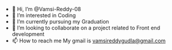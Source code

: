 - 👋 Hi, I’m @Vamsi-Reddy-08
- 👀 I’m interested in Coding
- 🌱 I’m currently pursuing my Graduation
- 💞️ I’m looking to collaborate on a project related to Front end development 
- 📫 How to reach me My gmail is vamsireddygudla@gmail.com

<!---
Vamsi-Reddy-08/Vamsi-Reddy-08 is a ✨ special ✨ repository because its `README.md` (this file) appears on your GitHub profile.
You can click the Preview link to take a look at your changes.
--->
